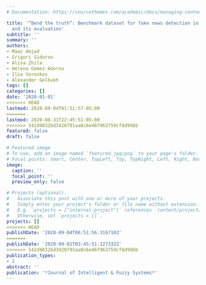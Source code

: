 ```yaml
---
# Documentation: https://sourcethemes.com/academic/docs/managing-content/

title: '“Bend the truth”: Benchmark dataset for fake news detection in urdu language
  and its evaluation'
subtitle: ''
summary: ''
authors:
- Maaz Amjad
- Grigori Sidorov
- Alisa Zhila
- Helena Gómez-Adorno
- Ilia Voronkov
- Alexander Gelbukh
tags: []
categories: []
date: '2020-01-01'
<<<<<<< HEAD
lastmod: 2020-09-04T01:51:57-05:00
=======
lastmod: 2020-08-31T22:45:51-05:00
>>>>>>> 542d9832bd3420791aa8c6e46f963759cf8d99bb
featured: false
draft: false

# Featured image
# To use, add an image named `featured.jpg/png` to your page's folder.
# Focal points: Smart, Center, TopLeft, Top, TopRight, Left, Right, BottomLeft, Bottom, BottomRight.
image:
  caption: ''
  focal_point: ''
  preview_only: false

# Projects (optional).
#   Associate this post with one or more of your projects.
#   Simply enter your project's folder or file name without extension.
#   E.g. `projects = ["internal-project"]` references `content/project/deep-learning/index.md`.
#   Otherwise, set `projects = []`.
projects: []
<<<<<<< HEAD
publishDate: '2020-09-04T06:51:56.316710Z'
=======
publishDate: '2020-09-01T03:45:51.127332Z'
>>>>>>> 542d9832bd3420791aa8c6e46f963759cf8d99bb
publication_types:
- 2
abstract: ''
publication: '*Journal of Intelligent & Fuzzy Systems*'
---
```

